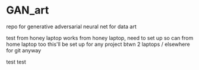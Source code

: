 # GAN_art
repo for generative adversarial neural net for data art

test from honey laptop
works from honey laptop, need to set up so can from home laptop too 
this'll be set up for any project btwn 2 laptops / elsewhere for git anyway

test test
